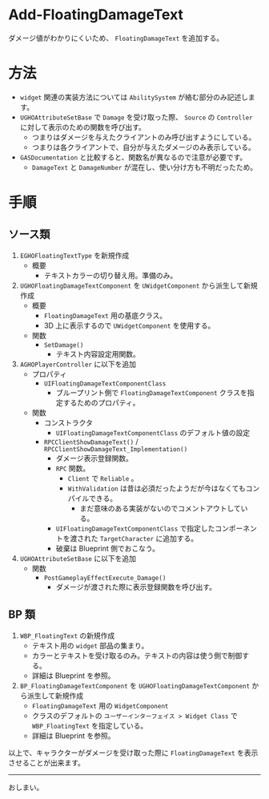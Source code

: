 # Add-FloatingDamageText
ダメージ値がわかりにくいため、 `FloatingDamageText` を追加する。

# 方法

* `widget` 関連の実装方法については `AbilitySystem` が絡む部分のみ記述します。
* `UGHOAttributeSetBase` で `Damage` を受け取った際、 `Source` の `Controller` に対して表示のための関数を呼び出す。
	* つまりはダメージを与えたクライアントのみ呼び出すようにしている。
	* つまりは各クライアントで、自分が与えたダメージのみ表示している。
* `GASDocumentation` と比較すると、関数名が異なるので注意が必要です。
	* `DamageText` と `DamageNumber` が混在し、使い分け方も不明だったため。

# 手順

## ソース類

1. `EGHOFloatingTextType` を新規作成
	* 概要
		* テキストカラーの切り替え用。準備のみ。
1. `UGHOFloatingDamageTextComponent` を `UWidgetComponent` から派生して新規作成
	* 概要
		* `FloatingDamageText` 用の基底クラス。
		* 3D 上に表示するので `UWidgetComponent` を使用する。
	* 関数
		* `SetDamage()`
			* テキスト内容設定用関数。
1. `AGHOPlayerController` に以下を追加
	* プロパティ
		* `UIFloatingDamageTextComponentClass`
			* ブループリント側で `FloatingDamageTextComponent` クラスを指定するためのプロパティ。
	* 関数
		* コンストラクタ
			* `UIFloatingDamageTextComponentClass` のデフォルト値の設定
		* `RPCClientShowDamageText()` / `RPCClientShowDamageText_Implementation()`
			* ダメージ表示登録関数。
			* `RPC` 関数。
				* `Client` で `Reliable` 。
				* `WithValidation` は昔は必須だったようだが今はなくてもコンパイルできる。
					* まだ意味のある実装がないのでコメントアウトしている。
			* `UIFloatingDamageTextComponentClass` で指定したコンポーネントを渡された `TargetCharacter` に追加する。
			* 破棄は Blueprint 側でおこなう。　
1. `UGHOAttributeSetBase` に以下を追加
	* 関数
		* `PostGameplayEffectExecute_Damage()`
			* ダメージが渡された際に表示登録関数を呼び出す。

## BP 類

1. `WBP_FloatingText` の新規作成
	* テキスト用の `widget` 部品の集まり。
	* カラーとテキストを受け取るのみ。テキストの内容は使う側で制御する。
	* 詳細は Blueprint を参照。
1. `BP_FloatingDamageTextComponent` を `UGHOFloatingDamageTextComponent` から派生して新規作成
	* `FloatingDamageText` 用の `WidgetComponent`
	* クラスのデフォルトの `ユーザーインターフェイス > Widget Class` で `WBP_FloatingText` を指定している。
	* 詳細は Blueprint を参照。


以上で、キャラクターがダメージを受け取った際に `FloatingDamageText` を表示させることが出来ます。


-----
おしまい。
